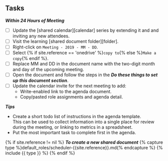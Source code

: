 ## Tasks

***Within 24 Hours of Meeting***

 - [ ] Update the [shared calendar][calendar] series by extending it and and inviting any new attendees.
 - [ ] Visit the learning [shared document folder][folder].
 - [ ] Right-click on `Meeting - 2019 - MM - DD`.
 - [ ] Select {% if site.reference == 'onedrive' %}`copy to`{% else %}`Make a copy`{% endif %}.
 - [ ] Replace MM and DD in the document name with the two-digit month and day of the upcoming meeting.
 - [ ] Open the document and follow the steps in the ***Do these things to set up this document section***.
 - [ ] Update the calendar invite for the next meeting to add:
   * Write-enabled link to the agenda document.
   * Copy/pasted role assignments and agenda detail.


***Tips***
* Create a short todo list of instructions in the agenda template.  
This can be used to collect information into a single place for review during the meeting, 
or linking to metrics in a spreadsheet.
* Put the most important task to complete first in the agenda.

{% if site.reference != nil %}
***To create a new shared document***
{% capture type %}default_roles/scheduler-{{site.reference}}.md{% endcapture %}
{% include {{ type }} %}
{% endif %}
